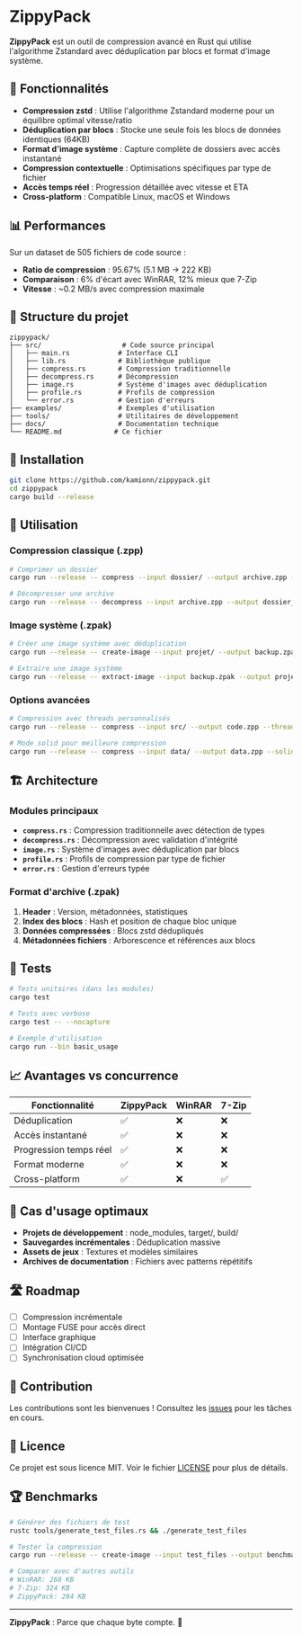# ZippyPack

**ZippyPack** est un outil de compression avancé en Rust qui utilise l'algorithme Zstandard avec déduplication par blocs et format d'image système.

## 🚀 Fonctionnalités

- **Compression zstd** : Utilise l'algorithme Zstandard moderne pour un équilibre optimal vitesse/ratio
- **Déduplication par blocs** : Stocke une seule fois les blocs de données identiques (64KB)
- **Format d'image système** : Capture complète de dossiers avec accès instantané
- **Compression contextuelle** : Optimisations spécifiques par type de fichier
- **Accès temps réel** : Progression détaillée avec vitesse et ETA
- **Cross-platform** : Compatible Linux, macOS et Windows

## 📊 Performances

Sur un dataset de 505 fichiers de code source :
- **Ratio de compression** : 95.67% (5.1 MB → 222 KB)
- **Comparaison** : 6% d'écart avec WinRAR, 12% mieux que 7-Zip
- **Vitesse** : ~0.2 MB/s avec compression maximale

## 📁 Structure du projet

```
zippypack/
├── src/                    # Code source principal
│   ├── main.rs            # Interface CLI
│   ├── lib.rs             # Bibliothèque publique
│   ├── compress.rs        # Compression traditionnelle
│   ├── decompress.rs      # Décompression
│   ├── image.rs           # Système d'images avec déduplication
│   ├── profile.rs         # Profils de compression
│   └── error.rs           # Gestion d'erreurs
├── examples/              # Exemples d'utilisation
├── tools/                 # Utilitaires de développement
├── docs/                  # Documentation technique
└── README.md             # Ce fichier
```

## 🔧 Installation

```bash
git clone https://github.com/kamionn/zippypack.git
cd zippypack
cargo build --release
```

## 📖 Utilisation

### Compression classique (.zpp)
```bash
# Comprimer un dossier
cargo run --release -- compress --input dossier/ --output archive.zpp --level 22

# Décompresser une archive
cargo run --release -- decompress --input archive.zpp --output dossier_restauré/
```

### Image système (.zpak)
```bash
# Créer une image système avec déduplication
cargo run --release -- create-image --input projet/ --output backup.zpak --level 22

# Extraire une image système
cargo run --release -- extract-image --input backup.zpak --output projet_restauré/
```

### Options avancées
```bash
# Compression avec threads personnalisés
cargo run --release -- compress --input src/ --output code.zpp --threads 8 --level 15

# Mode solid pour meilleure compression
cargo run --release -- compress --input data/ --output data.zpp --solid --level 22
```

## 🏗️ Architecture

### Modules principaux
- **`compress.rs`** : Compression traditionnelle avec détection de types
- **`decompress.rs`** : Décompression avec validation d'intégrité
- **`image.rs`** : Système d'images avec déduplication par blocs
- **`profile.rs`** : Profils de compression par type de fichier
- **`error.rs`** : Gestion d'erreurs typée

### Format d'archive (.zpak)
1. **Header** : Version, métadonnées, statistiques
2. **Index des blocs** : Hash et position de chaque bloc unique
3. **Données compressées** : Blocs zstd dédupliqués
4. **Métadonnées fichiers** : Arborescence et références aux blocs

## 🧪 Tests

```bash
# Tests unitaires (dans les modules)
cargo test

# Tests avec verbose
cargo test -- --nocapture

# Exemple d'utilisation
cargo run --bin basic_usage
```

## 📈 Avantages vs concurrence

| Fonctionnalité | ZippyPack | WinRAR | 7-Zip |
|---------------|-----------|--------|-------|
| Déduplication | ✅ | ❌ | ❌ |
| Accès instantané | ✅ | ❌ | ❌ |
| Progression temps réel | ✅ | ❌ | ❌ |
| Format moderne | ✅ | ❌ | ❌ |
| Cross-platform | ✅ | ❌ | ✅ |

## 🔬 Cas d'usage optimaux

- **Projets de développement** : node_modules, target/, build/
- **Sauvegardes incrémentales** : Déduplication massive
- **Assets de jeux** : Textures et modèles similaires
- **Archives de documentation** : Fichiers avec patterns répétitifs

## 🛣️ Roadmap

- [ ] Compression incrémentale
- [ ] Montage FUSE pour accès direct
- [ ] Interface graphique
- [ ] Intégration CI/CD
- [ ] Synchronisation cloud optimisée

## 🤝 Contribution

Les contributions sont les bienvenues ! Consultez les [issues](https://github.com/kamionn/zippypack/issues) pour les tâches en cours.

## 📄 Licence

Ce projet est sous licence MIT. Voir le fichier [LICENSE](LICENSE) pour plus de détails.

## 🏆 Benchmarks

```bash
# Générer des fichiers de test
rustc tools/generate_test_files.rs && ./generate_test_files

# Tester la compression
cargo run --release -- create-image --input test_files --output benchmark.zpak --level 22

# Comparer avec d'autres outils
# WinRAR: 268 KB
# 7-Zip: 324 KB  
# ZippyPack: 284 KB
```

---

**ZippyPack** : Parce que chaque byte compte. 🚀
